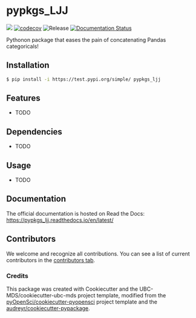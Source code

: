 # pypkgs_LJJ 

![](https://github.com/jiajie0225/pypkgs_ljj/workflows/build/badge.svg) [![codecov](https://codecov.io/gh/jiajie0225/pypkgs_ljj/branch/main/graph/badge.svg)](https://codecov.io/gh/jiajie0225/pypkgs_ljj) ![Release](https://github.com/jiajie0225/pypkgs_ljj/workflows/Release/badge.svg) [![Documentation Status](https://readthedocs.org/projects/pypkgs_ljj/badge/?version=latest)](https://pypkgs_ljj.readthedocs.io/en/latest/?badge=latest)

Pythonon package that eases the pain of concatenating Pandas categoricals!

## Installation

```bash
$ pip install -i https://test.pypi.org/simple/ pypkgs_ljj
```

## Features

- TODO

## Dependencies

- TODO

## Usage

- TODO

## Documentation

The official documentation is hosted on Read the Docs: https://pypkgs_ljj.readthedocs.io/en/latest/

## Contributors

We welcome and recognize all contributions. You can see a list of current contributors in the [contributors tab](https://github.com/jiajie0225/pypkgs_ljj/graphs/contributors).

### Credits

This package was created with Cookiecutter and the UBC-MDS/cookiecutter-ubc-mds project template, modified from the [pyOpenSci/cookiecutter-pyopensci](https://github.com/pyOpenSci/cookiecutter-pyopensci) project template and the [audreyr/cookiecutter-pypackage](https://github.com/audreyr/cookiecutter-pypackage).
